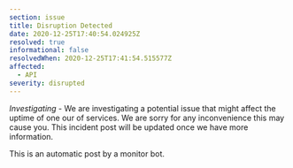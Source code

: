 ```yaml
---
section: issue
title: Disruption Detected
date: 2020-12-25T17:40:54.024925Z
resolved: true
informational: false
resolvedWhen: 2020-12-25T17:41:54.515577Z
affected:
  - API
severity: disrupted
---
```

*Investigating* - We are investigating a potential issue that might affect the uptime of one our of services. We are sorry for any inconvenience this may cause you. This incident post will be updated once we have more information.

This is an automatic post by a monitor bot.
        